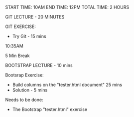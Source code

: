 START TIME: 10AM
END TIME: 12PM
TOTAL TIME: 2 HOURS

GIT LECTURE - 20 MINUTES

GIT EXERCISE: 
- Try Git - 15 mins

10:35AM

5 Min Break

BOOTSTRAP LECTURE - 10 mins

Bootsrap Exercise: 
- Build columns on the "tester.html document" 25 mins
- Solution - 5 mins



Needs to be done: 
- The Bootstrap "tester.html" exercise